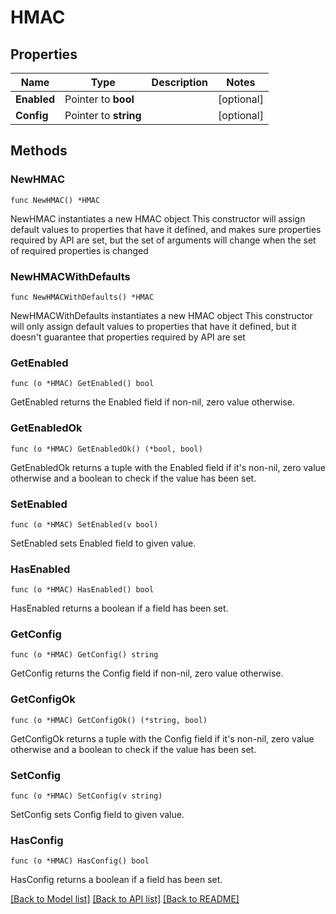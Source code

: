 # HMAC

## Properties

Name | Type | Description | Notes
------------ | ------------- | ------------- | -------------
**Enabled** | Pointer to **bool** |  | [optional] 
**Config** | Pointer to **string** |  | [optional] 

## Methods

### NewHMAC

`func NewHMAC() *HMAC`

NewHMAC instantiates a new HMAC object
This constructor will assign default values to properties that have it defined,
and makes sure properties required by API are set, but the set of arguments
will change when the set of required properties is changed

### NewHMACWithDefaults

`func NewHMACWithDefaults() *HMAC`

NewHMACWithDefaults instantiates a new HMAC object
This constructor will only assign default values to properties that have it defined,
but it doesn't guarantee that properties required by API are set

### GetEnabled

`func (o *HMAC) GetEnabled() bool`

GetEnabled returns the Enabled field if non-nil, zero value otherwise.

### GetEnabledOk

`func (o *HMAC) GetEnabledOk() (*bool, bool)`

GetEnabledOk returns a tuple with the Enabled field if it's non-nil, zero value otherwise
and a boolean to check if the value has been set.

### SetEnabled

`func (o *HMAC) SetEnabled(v bool)`

SetEnabled sets Enabled field to given value.

### HasEnabled

`func (o *HMAC) HasEnabled() bool`

HasEnabled returns a boolean if a field has been set.

### GetConfig

`func (o *HMAC) GetConfig() string`

GetConfig returns the Config field if non-nil, zero value otherwise.

### GetConfigOk

`func (o *HMAC) GetConfigOk() (*string, bool)`

GetConfigOk returns a tuple with the Config field if it's non-nil, zero value otherwise
and a boolean to check if the value has been set.

### SetConfig

`func (o *HMAC) SetConfig(v string)`

SetConfig sets Config field to given value.

### HasConfig

`func (o *HMAC) HasConfig() bool`

HasConfig returns a boolean if a field has been set.


[[Back to Model list]](../README.md#documentation-for-models) [[Back to API list]](../README.md#documentation-for-api-endpoints) [[Back to README]](../README.md)


